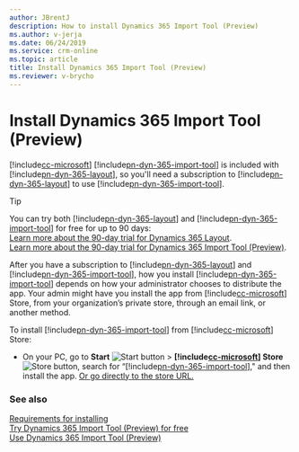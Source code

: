 ```yaml
---
author: JBrentJ
description: How to install Dynamics 365 Import Tool (Preview)
ms.author: v-jerja
ms.date: 06/24/2019
ms.service: crm-online
ms.topic: article
title: Install Dynamics 365 Import Tool (Preview)
ms.reviewer: v-brycho
---
```


# Install Dynamics 365 Import Tool (Preview)

[!include[cc-microsoft](../includes/cc-microsoft.md)] [!include[pn-dyn-365-import-tool](../includes/pn-dyn-365-import-tool.md)] is included with [!include[pn-dyn-365-layout](../includes/pn-dyn-365-layout.md)], so you'll need a subscription to [!include[pn-dyn-365-layout](../includes/pn-dyn-365-layout.md)] to use [!include[pn-dyn-365-import-tool](../includes/pn-dyn-365-import-tool.md)].

> [!TIP] 
> You can try both [!include[pn-dyn-365-layout](../includes/pn-dyn-365-layout.md)] and [!include[pn-dyn-365-import-tool](../includes/pn-dyn-365-import-tool.md)] for free for up to 90 days:<br>[Learn more about the 90-day trial for Dynamics 365 Layout](https://docs.microsoft.com/en-us/dynamics365/mixed-reality/layout/try-layout-free).<br>[Learn more about the 90-day trial for Dynamics 365 Import Tool (Preview)](try-import-tool-free.md).

After you have a subscription to [!include[pn-dyn-365-layout](../includes/pn-dyn-365-layout.md)] and [!include[pn-dyn-365-import-tool](../includes/pn-dyn-365-import-tool.md)], how you install [!include[pn-dyn-365-import-tool](../includes/pn-dyn-365-import-tool.md)] depends on how your administrator chooses 
to distribute the app. Your admin might have you install the app from [!include[cc-microsoft](../includes/cc-microsoft.md)] Store, from your organization’s private store, 
through an email link, or another method.

To install [!include[pn-dyn-365-import-tool](../includes/pn-dyn-365-import-tool.md)] from [!include[cc-microsoft](../includes/cc-microsoft.md)] Store:

- On your PC, go to **Start** ![Start button](media/windows-button.png "Start button") > **[!include[cc-microsoft](../includes/cc-microsoft.md)] Store** 
![Store button](media/store-button.png "Store button"), search for “[!include[pn-dyn-365-import-tool](../includes/pn-dyn-365-import-tool.md)]," and then install the app. 
[Or go directly to the store URL.](https://www.microsoft.com/en-us/p/microsoft-dynamics-365-import-tool-preview/9nbf1cgb7khx?rtc=1&activetab=pivot:overviewtab)

### See also
[Requirements for installing](requirements.md)<br>
[Try Dynamics 365 Import Tool (Preview) for free](try-import-tool-free.md)<br>
[Use Dynamics 365 Import Tool (Preview)](import-tool.md)
